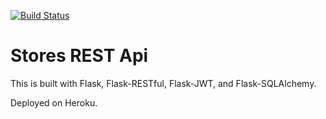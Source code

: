 [![Build Status](https://travis-ci.org/aquiferous/stores-rest-api-test.svg?branch=master)](https://travis-ci.org/aquiferous/stores-rest-api-test)

# Stores REST Api

This is built with Flask, Flask-RESTful, Flask-JWT, and Flask-SQLAlchemy.

Deployed on Heroku.
